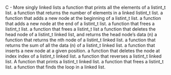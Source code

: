 C - More singly linked lists
a function that prints all the elements of a listint_t list.
a function that returns the number of elements in a linked listint_t list.
a function that adds a new node at the beginning of a listint_t list.
a function that adds a new node at the end of a listint_t list.
a function that frees a listint_t list.
a function that frees a listint_t list
a function that deletes the head node of a listint_t linked list, and returns the head node’s data (n)
a function that returns the nth node of a listint_t linked list.
a function that returns the sum of all the data (n) of a listint_t linked list.
a function that inserts a new node at a given position.
a function that deletes the node at index index of a listint_t linked list.
a function that reverses a listint_t linked list.
A function that prints a listint_t linked list.
a function that frees a listint_t list.
a function that finds the loop in a linked list.

